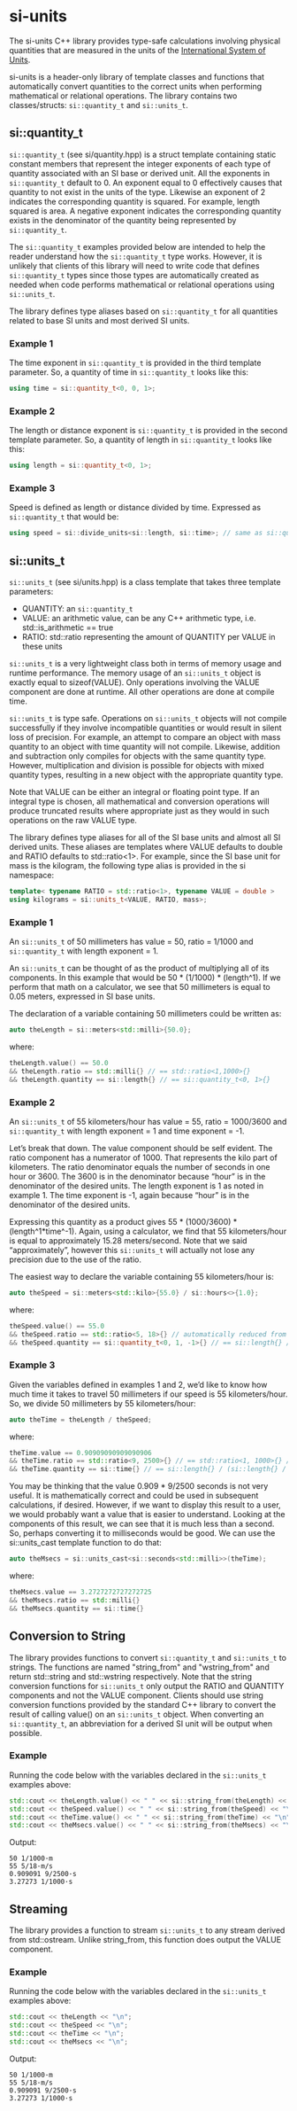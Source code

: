 # si-units

The si-units C++ library provides type-safe calculations involving physical quantities that are measured in the units of the [International System of Units](https://en.wikipedia.org/wiki/International_System_of_Units).

si-units is a header-only library of template classes and functions that automatically convert quantities to the correct units when performing mathematical or relational operations. The library contains two classes/structs: `si::quantity_t` and `si::units_t`.

## si::quantity_t

`si::quantity_t` (see si/quantity.hpp) is a struct template containing static constant members that represent the integer exponents of each type of quantity associated with an SI base or derived unit. All the exponents in `si::quantity_t` default to 0. An exponent equal to 0 effectively causes that quantity to not exist in the units of the type. Likewise an exponent of 2 indicates the corresponding quantity is squared. For example, length squared is area. A negative exponent indicates the corresponding quantity exists in the denominator of the quantity being represented by `si::quantity_t`.

The `si::quantity_t` examples provided below are intended to help the reader understand how the `si::quantity_t` type works. However, it is unlikely that clients of this library will need to write code that defines `si::quantity_t` types since those types are automatically created as needed when code performs mathematical or relational operations using `si::units_t`.

The library defines type aliases based on `si::quantity_t` for all quantities related to base SI units and most derived SI units.

### Example 1

The time exponent in `si::quantity_t` is provided in the third template parameter. So, a quantity of time in `si::quantity_t` looks like this:

```c++
using time = si::quantity_t<0, 0, 1>;
```

### Example 2

The length or distance exponent is `si::quantity_t` is provided in the second template parameter. So, a quantity of length in `si::quantity_t` looks like this:

```c++
using length = si::quantity_t<0, 1>;
```

### Example 3

Speed is defined as length or distance divided by time. Expressed as `si::quantity_t` that would be:

```c++
using speed = si::divide_units<si::length, si::time>; // same as si::quantity_t<0, 1, -1>
```

## si::units_t

`si::units_t` (see si/units.hpp) is a class template that takes three template parameters:

* QUANTITY: an `si::quantity_t`
* VALUE: an arithmetic value, can be any C++ arithmetic type, i.e. std::is_arithmetic<VALUE> == true
* RATIO: std::ratio representing the amount of QUANTITY per VALUE in these units

`si::units_t` is a very lightweight class both in terms of memory usage and runtime performance. The memory usage of an `si::units_t` object is exactly equal to sizeof(VALUE). Only operations involving the VALUE component are done at runtime. All other operations are done at compile time.

`si::units_t` is type safe. Operations on `si::units_t` objects will not compile successfully if they involve incompatible quantities or would result in silent loss of precision. For example, an attempt to compare an object with mass quantity to an object with time quantity will not compile. Likewise, addition and subtraction only compiles for objects with the same quantity type. However, multiplication and division is possible for objects with mixed quantity types, resulting in a new object with the appropriate quantity type.

Note that VALUE can be either an integral or floating point type. If an integral type is chosen, all mathematical and conversion operations will produce truncated results where appropriate just as they would in such operations on the raw VALUE type.

The library defines type aliases for all of the SI base units and almost all SI derived units. These aliases are templates where VALUE defaults to double and RATIO defaults to std::ratio<1>. For example, since the SI base unit for mass is the kilogram, the following type alias is provided in the si namespace:

```c++
template< typename RATIO = std::ratio<1>, typename VALUE = double >
using kilograms = si::units_t<VALUE, RATIO, mass>;
```

### Example 1

An `si::units_t` of 50 millimeters has value = 50, ratio = 1/1000 and `si::quantity_t` with length exponent = 1.

An `si::units_t` can be thought of as the product of multiplying all of its components. In this example that would be 50 * (1/1000) * (length^1). If we perform that math on a calculator, we see that 50 millimeters is equal to 0.05 meters, expressed in SI base units.

The declaration of a variable containing 50 millimeters could be written as:

```c++
auto theLength = si::meters<std::milli>{50.0};
```

where:

```c++
theLength.value() == 50.0 
&& theLength.ratio == std::milli{} // == std::ratio<1,1000>{}
&& theLength.quantity == si::length{} // == si::quantity_t<0, 1>{}
```

### Example 2

An `si::units_t` of 55 kilometers/hour has value = 55, ratio = 1000/3600 and `si::quantity_t` with length exponent = 1 and time exponent = -1.

Let’s break that down. The value component should be self evident. The ratio component has a numerator of 1000. That represents the kilo part of kilometers. The ratio denominator equals the number of seconds in one hour or 3600. The 3600 is in the denominator because “hour” is in the denominator of the desired units. The length exponent is 1 as noted in example 1. The time exponent is -1, again because “hour” is in the denominator of the desired units.

Expressing this quantity as a product gives 55 * (1000/3600) * (length^1*time^-1). Again, using a calculator, we find that 55 kilometers/hour is equal to approximately 15.28 meters/second. Note that we said “approximately”, however this `si::units_t` will actually not lose any precision due to the use of the ratio.

The easiest way to declare the variable containing 55 kilometers/hour is:

```c++
auto theSpeed = si::meters<std::kilo>{55.0} / si::hours<>{1.0};
```

where:

```c++
theSpeed.value() == 55.0
&& theSpeed.ratio == std::ratio<5, 18>{} // automatically reduced from std::ratio<1000, 3600>{}
&& theSpeed.quantity == si::quantity_t<0, 1, -1>{} // == si::length{} / si::time{}
```

### Example 3

Given the variables defined in examples 1 and 2, we’d like to know how much time it takes to travel 50 millimeters if our speed is 55 kilometers/hour. So, we divide 50 millimeters by 55 kilometers/hour:

```c++
auto theTime = theLength / theSpeed;
```

where:

```c++
theTime.value == 0.90909090909090906
&& theTime.ratio == std::ratio<9, 2500>{} // == std::ratio<1, 1000>{} / std::ratio<5, 18>{}
&& theTime.quantity == si::time{} // == si::length{} / (si::length{} / si::time{})
```

You may be thinking that the value 0.909 * 9/2500 seconds is not very useful. It is mathematically correct and could be used in subsequent calculations, if desired. However, if we want to display this result to a user, we would probably want a value that is easier to understand. Looking at the components of this result, we can see that it is much less than a second. So, perhaps converting it to milliseconds would be good. We can use the si::units_cast template function to do that:

```c++
auto theMsecs = si::units_cast<si::seconds<std::milli>>(theTime);
```

where:

```c++
theMsecs.value == 3.2727272727272725
&& theMsecs.ratio == std::milli{}
&& theMsecs.quantity == si::time{}
```
## Conversion to String

The library provides functions to convert `si::quantity_t` and `si::units_t` to strings. The functions are named "string_from" and "wstring_from" and return std::string and std::wstring respectively. Note that the string conversion functions for `si::units_t` only output the RATIO and QUANTITY components and not the VALUE component. Clients should use string conversion functions provided by the standard C++ library to convert the result of calling value() on an `si::units_t` object. When converting an `si::quantity_t`, an abbreviation for a derived SI unit will be output when possible.

### Example

Running the code below with the variables declared in the `si::units_t` examples above:

```c++
std::cout << theLength.value() << " " << si::string_from(theLength) << "\n";
std::cout << theSpeed.value() << " " << si::string_from(theSpeed) << "\n";
std::cout << theTime.value() << " " << si::string_from(theTime) << "\n";
std::cout << theMsecs.value() << " " << si::string_from(theMsecs) << "\n";
```
Output:

```
50 1/1000·m
55 5/18·m/s
0.909091 9/2500·s
3.27273 1/1000·s
```

## Streaming

The library provides a function to stream `si::units_t` to any stream derived from std::ostream. Unlike string_from, this function does output the VALUE component.

### Example

Running the code below with the variables declared in the `si::units_t` examples above:

```c++
std::cout << theLength << "\n";
std::cout << theSpeed << "\n";
std::cout << theTime << "\n";
std::cout << theMsecs << "\n";
```
Output:

```
50 1/1000·m
55 5/18·m/s
0.909091 9/2500·s
3.27273 1/1000·s
```
